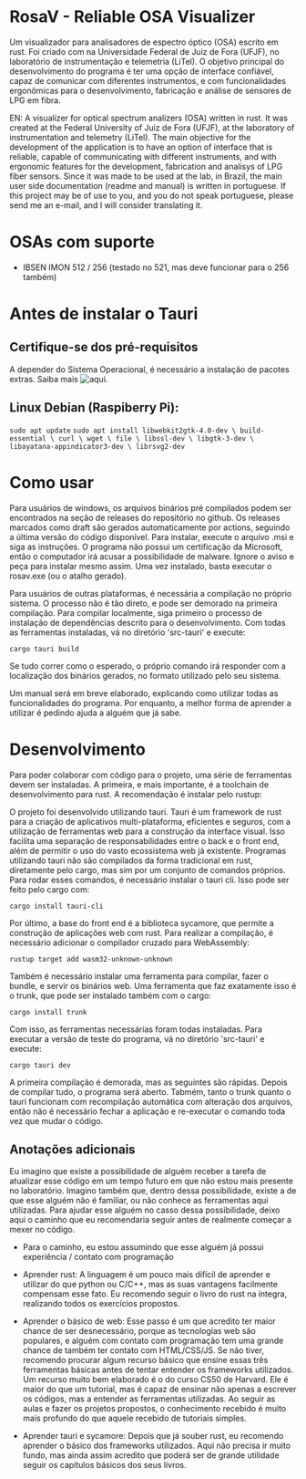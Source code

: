 # RosaV - Reliable OSA Visualizer

Um visualizador para analisadores de espectro óptico (OSA) escrito em
rust. Foi criado com na Universidade Federal de Juiz de Fora (UFJF), no
laboratório de instrumentação e telemetria (LiTel). O objetivo principal do
desenvolvimento do programa é ter uma opção de interface confiável, capaz de
comunicar com diferentes instrumentos, e com funcionalidades ergonômicas para o
desenvolvimento, fabricação e análise de sensores de LPG em fibra.

EN: A visualizer for optical spectrum analizers (OSA) written in rust. It was
created at the Federal University of Juiz de Fora (UFJF), at the laboratory of
instrumentation and telemetry (LiTel). The main objective for the development
of the application is to have an option of interface that is reliable, capable
of communicating with different instruments, and with ergonomic features for
the development, fabrication and analisys of LPG fiber sensors. Since it was
made to be used at the lab, in Brazil, the main user side documentation (readme
and manual) is written in portuguese. If this project may be of use to you,
and you do not speak portuguese, please send me an e-mail, and I will consider
translating it.

# OSAs com suporte

- IBSEN IMON 512 / 256 (testado no 521, mas deve funcionar para o 256 também)

# Antes de instalar o Tauri
## Certifique-se dos pré-requisitos

A depender do Sistema Operacional, é necessário a instalação de pacotes extras. Saiba mais ![aqui](https://tauri.app/v1/guides/getting-started/prerequisites/).

## Linux Debian (Raspiberry Pi):

`sudo apt update`
`sudo apt install libwebkit2gtk-4.0-dev \
    build-essential \
    curl \
    wget \
    file \
    libssl-dev \
    libgtk-3-dev \
    libayatana-appindicator3-dev \
    librsvg2-dev`

# Como usar

Para usuários de windows, os arquivos binários pré compilados podem ser
encontrados na seção de releases do repositório no github. Os releases marcados
como draft são gerados automaticamente por actions, seguindo a última versão do
código disponível. Para instalar, execute o arquivo .msi e siga as instruções. O
programa não possui um certificação da Microsoft, então o computador irá acusar
a possibilidade de malware. Ignore o aviso e peça para instalar mesmo assim. Uma
vez instalado, basta executar o rosav.exe (ou o atalho gerado).

Para usuários de outras plataformas, é necessária a compilação no próprio
sistema. O processo não é tão direto, e pode ser demorado na primeira
compilação. Para compilar localmente, siga primeiro o processo de instalação
de dependências descrito para o desenvolvimento. Com todas as ferramentas
instaladas, vá no diretório 'src-tauri' e execute:

`cargo tauri build`

Se tudo correr como o esperado, o próprio comando irá responder com a
localização dos binários gerados, no formato utilizado pelo seu sistema.

Um manual será em breve elaborado, explicando como utilizar todas as
funcionalidades do programa. Por enquanto, a melhor forma de aprender a utilizar
é pedindo ajuda a alguém que já sabe.

# Desenvolvimento

Para poder colaborar com código para o projeto, uma série de ferramentas devem
ser instaladas. A primeira, e mais importante, é a toolchain de desenvolvimento
para rust. A recomendação é instalar pelo rustup:

[](https://rustup.rs/)

O projeto foi desenvolvido utilizando tauri. Tauri é um framework
de rust para a criação de aplicativos multi-plataforma, eficientes e seguros,
com a utilização de ferramentas web para a construção da interface visual. Isso
facilita uma separação de responsabilidades entre o back e o front end, além
de permitir o uso do vasto ecossistema web já existente. Programas utilizando
tauri não são compilados da forma tradicional em rust, diretamente pelo cargo,
mas sim por um conjunto de comandos próprios. Para rodar esses comandos, é
necessário instalar o tauri cli. Isso pode ser feito pelo cargo com:

`cargo install tauri-cli`

Por último, a base do front end é a biblioteca sycamore, que permite a construção
de aplicações web com rust. Para realizar a compilação, é necessário adicionar
o compilador cruzado para WebAssembly:

`rustup target add wasm32-unknown-unknown`

Também é necessário instalar uma ferramenta para compilar, fazer o bundle, e
servir os binários web. Uma ferramenta que faz exatamente isso é o trunk, que
pode ser instalado também com o cargo:

`cargo install trunk`

Com isso, as ferramentas necessárias foram todas instaladas. Para executar a
versão de teste do programa, vá no diretório 'src-tauri' e execute:

`cargo tauri dev`

A primeira compilação é demorada, mas as seguintes são rápidas. Depois de
compilar tudo, o programa será aberto. Tabmém, tanto o trunk quanto o tauri
funcionam com recompilação automática com alteração dos arquivos, então não
é necessário fechar a aplicação e re-executar o comando toda vez que mudar
o código.

## Anotações adicionais

Eu imagino que existe a possibilidade de alguém receber a tarefa de atualizar
esse código em um tempo futuro em que não estou mais presente no laboratório.
Imagino também que, dentro dessa possibilidade, existe a de que esse alguém
não é familiar, ou não conhece as ferramentas aqui utilizadas. Para ajudar esse
alguém no casso dessa possibilidade, deixo aqui o caminho que eu recomendaria
seguir antes de realmente começar a mexer no código.

* Para o caminho, eu estou assumindo que esse alguém já possui experiência /
contato com programação

- Aprender rust: A linguagem é um pouco mais difícil de aprender e utilizar do
que python ou C/C++, mas as suas vantagens facilmente compensam esse fato. Eu
recomendo seguir o livro do rust na íntegra, realizando todos os exercícios
propostos.

[](https://doc.rust-lang.org/stable/book/)

- Aprender o básico de web: Esse passo é um que acredito ter maior chance de ser
desnecessário, porque as tecnologias web são populares, e alguém com contato com
programação tem uma grande chance de também ter contato com HTML/CSS/JS. Se não
tiver, recomendo procurar algum recurso básico que ensine essas três ferramentas
básicas antes de tentar entender os frameworks utilizados. Um recurso muito bem
elaborado é o do curso CS50 de Harvard. Ele é maior do que um tutorial, mas é
capaz de ensinar não apenas a escrever os códigos, mas a entender as ferramentas
utilizadas. Ao seguir as aulas e fazer os projetos propostos, o conhecimento
recebido é muito mais profundo do que aquele recebido de tutoriais simples.

[](https://cs50.harvard.edu/web/2020/)

- Aprender tauri e sycamore: Depois que já souber rust, eu recomendo aprender
o básico dos frameworks utilizados. Aqui não precisa ir muito fundo, mas ainda
assim acredito que poderá ser de grande utilidade seguir os capítulos básicos
dos seus livros.

[](https://sycamore-rs.netlify.app/docs/v0.8/getting_started/installation)
[](https://tauri.app/v1/guides/getting-started/prerequisites)

